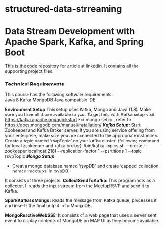 # structured-data-strreaming
# Data Stream Development with Apache Spark, Kafka, and Spring Boot
This is the code repository for article at linkedin. It contains all the supporting project files.
### Technical Requirements
This course has the following software requirements:<br/>
Java 8
Kafka
MongoDB
Java compatible IDE

__Environment Setup__
This setup uses Kafka, Mongo and Java (1.8). Make sure you have all those available to you.
To get help with Kafka setup visit https://kafka.apache.org/quickstart
For mongo setup , refer to https://docs.mongodb.com/manual/installation/
___Kafka Setup:___
Start Zookeeper and Kafka Broker server. If you are using service offering from your enterprise, make sure you are connected to the appropriate instances.
Create a topic named ‘rsvpTopic’ on your kafka cluster. (following command for local zookeeper and kafka broker)
./bin/kafka-topics.sh --create --zookeeper localhost:2181 --replication-factor 1 --partitions 1 --topic rsvpTopic
___Mongo Setup___
* Creat a mongo database named 'rsvpDB' and create ‘capped’ collection named ‘meetups’ in  rsvpDB.

It consists of three projects.
__CollectSendToKafka:__
This program acts as a collector. It reads the input stream from the MeetupRSVP and send it to Kafka.

__SparkKafkaToMongo:__
Reads the message from Kafka queue, processes it and inserts the final output in to MongoDB.

__MongoReactiveWebSSE:__
It consists of a web page that uses a server sent event to display contents of MongoDB on MAP UI as they become available.

